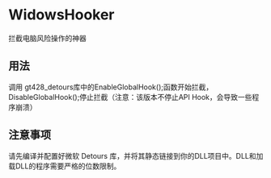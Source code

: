# WidowsHooker
拦截电脑风险操作的神器
## 用法
调用 gt428_detours库中的EnableGlobalHook();函数开始拦截，DisableGlobalHook();停止拦截（注意：该版本不停止API Hook，会导致一些程序崩溃）
## 注意事项
请先编译并配置好微软 Detours 库，并将其静态链接到你的DLL项目中。DLL和加载DLL的程序需要严格的位数限制。
